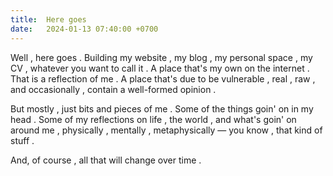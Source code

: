 ```yaml
---
title:  Here goes 
date:   2024-01-13 07:40:00 +0700
---
```


Well , here goes . Building my website , my blog , my personal space , my CV , whatever you want to call it . A place that's my own on the internet . That is a reflection of me . A place that's due to be vulnerable , real , raw , and occasionally , contain a well-formed opinion .

But mostly , just bits and pieces of me . Some of the things goin' on in my head . Some of my reflections on life , the world , and what's goin' on around me , physically , mentally , metaphysically — you know , that kind of stuff . 

And, of course , all that will change over time . 
